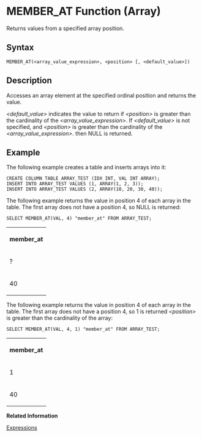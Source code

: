 <!-- loiof17a873883164d958449a94af689895e -->

# MEMBER\_AT Function \(Array\)

Returns values from a specified array position.



## Syntax

```
MEMBER_AT(<array_value_expression>, <position> [, <default_value>])
```



## Description

Accesses an array element at the specified ordinal position and returns the value.

*<default\_value\>* indicates the value to return if *<position\>* is greater than the cardinality of the *<array\_value\_expression\>*. If *<default\_value\>* is not specified, and *<position\>* is greater than the cardinality of the *<array\_value\_expression\>*. then NULL is returned.



## Example

The following example creates a table and inserts arrays into it:

```
CREATE COLUMN TABLE ARRAY_TEST (IDX INT, VAL INT ARRAY);
INSERT INTO ARRAY_TEST VALUES (1, ARRAY(1, 2, 3));
INSERT INTO ARRAY_TEST VALUES (2, ARRAY(10, 20, 30, 40));
```

The following example returns the value in position 4 of each array in the table. The first array does not have a position 4, so NULL is returned:

```
SELECT MEMBER_AT(VAL, 4) "member_at" FROM ARRAY_TEST;
```


<table>
<tr>
<th valign="top">

member\_at

</th>
</tr>
<tr>
<td valign="top">

?

</td>
</tr>
<tr>
<td valign="top">

40

</td>
</tr>
</table>

The following example returns the value in position 4 of each array in the table. The first array does not have a position 4, so 1 is returned *<position\>* is greater than the cardinality of the array:

```
SELECT MEMBER_AT(VAL, 4, 1) "member_at" FROM ARRAY_TEST;
```


<table>
<tr>
<th valign="top">

member\_at

</th>
</tr>
<tr>
<td valign="top">

1

</td>
</tr>
<tr>
<td valign="top">

40

</td>
</tr>
</table>

**Related Information**  


[Expressions](../expressions-20a4389.md "An expression is a clause that can be evaluated to return values.")

